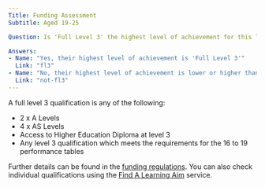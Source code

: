 ```yaml
---
Title: Funding Assessment
Subtitle: Aged 19-25

Question: Is 'Full Level 3' the highest level of achievement for this learner?

Answers:
- Name: "Yes, their highest level of achievement is 'Full Level 3'"
  Link: "fl3"
- Name: "No, their highest level of achievement is lower or higher than 'Full Level 3'"
  Link: "not-fl3"
---
```


<div class="notification is-info is-light">
    <p>
        A full level 3 qualification is any of the following:
    </p>
    <ul>
        <li>2 x A Levels</li>
        <li>4 x AS Levels</li>
        <li>Access to Higher Education Diploma at level 3</li>
        <li>Any level 3 qualification which meets the requirements for the 16 to 19 performance tables</li>
    </ul>
    <p>
        Further details can be found in the <a href="/tags/abr">funding regulations</a>. You can also check individual qualifications using the <a href="https://findalearningaimbeta.fasst.org.uk/">Find A Learning Aim</a> service.
    </p>
</div>